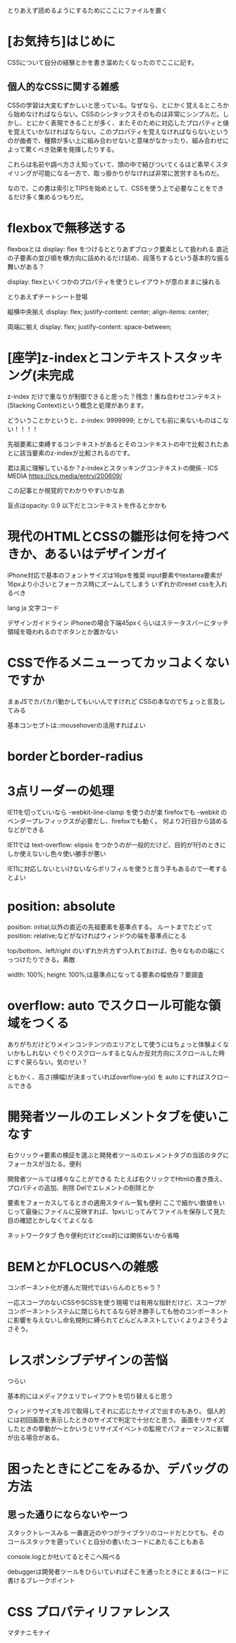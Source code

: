 とりあえず読めるようにするためにここにファイルを置く


# [お気持ち]はじめに
CSSについて自分の経験とかを書き溜めたくなったのでここに記す。

## 個人的なCSSに関する雑感
CSSの学習は大変むずかしいと思っている。なぜなら、とにかく覚えるところから始めなければならない。CSSのシンタックスそのものは非常にシンプルだ。しかし、とにかく表現できることが多く、またそのために対応したプロパティと値を覚えていかなければならない。このプロパティを覚えなければならないというのが曲者で、種類が多い上に組み合わせないと意味がなかったり、組み合わせによって驚くべき効果を発揮したりする。

これらは名前や調べ方さえ知っていて、頭の中で結びついてくるほど素早くスタイリングが可能になる一方で、取っ掛かりがなければ非常に苦労するものだ。

なので、この書は索引とTIPSを始めとして、CSSを使う上で必要なことをできるだけ多く集めるつもりだ。





# flexboxで無移送する

flexboxとは
display: flex をつけるととりあずブロック要素として扱われる
直近の子要素の並び順を横方向に詰めれるだけ詰め、段落ちするという基本的な振る舞いがある？

display: flexといくつかのプロパティを使うとレイアウトが意のままに操れる

とりあえずチートシート登場


縦横中央揃え
display: flex;
justify-content: center;
align-items: center;

両端に揃え
display: flex;
justify-content: space-between;



# [座学]z-indexとコンテキストスタッキング(未完成

z-index だけで重なりが制御できると思った？残念！重ね合わせコンテキスト(Stacking Context)という概念と処理があります。
　
 
 どういうことかというと、z-index: 9999999; とかしても前に来ないものはこない！！！！

先祖要素に束縛するコンテキストがあるとそのコンテキストの中で比較されたあとに該当要素のz-indexが比較されるのです。

君は真に理解しているか？z-indexとスタッキングコンテキストの関係 - ICS MEDIA
https://ics.media/entry/200609/

この記事とか視覚的でわかりやすいかなあ


盲点はopacity: 0.9 以下だとコンテキストを作るとかかも

# 現代のHTMLとCSSの雛形は何を持つべきか、あるいはデザインガイ
iPhone対応で基本のフォントサイズは16pxを推奨
input要素やtextarea要素が16pxより小さいとフォーカス時にズームしてしまう
いずれかのreset cssを入れるべき

lang ja
文字コード

デザインガイドライン
iPhoneの場合下端45pxくらいはステータスバーにタッチ領域を吸われるのでボタンとか置かない


# CSSで作るメニューってカッコよくないですか
まぁJSでカパカパ動かしてもいいんですけれど
CSSの本なのでちょっと言及してみる

基本コンセプトは::mousehoverの活用すればよい


# borderとborder-radius


# 3点リーダーの処理

IE11を切っていいなら -webkit-line-clamp を使うのが楽
firefoxでも -webkit のベンダープレフィックスが必要だし、firefoxでも動く。
何より2行目から詰めるなどができる

IE11では text-overflow: elipsis をつかうのが一般的だけど、目的が1行のときにしか使えないし色々使い勝手が悪い

IE11に対応しないといけないならポリフィルを使うと言う手もあるので一考するとよい


# position: absolute

position: initial;以外の直近の先祖要素を基準点する。
ルートまでたどってposition: relative;などがなければウィンドウの端を基準点にとる

top/bottom、left/right のいずれか片方ずつ入れておけば、色々なものの端にくっつけたりできる。素敵

width: 100%; height: 100%;は基準点になってる要素の幅依存？要調査


# overflow: auto でスクロール可能な領域をつくる
ありがちだけどりメインコンテンツのエリアとして使うにはちょっと体験よくないかもしれない
ぐりぐりスクロールするとなんか反対方向にスクロールした時にすぐ戻らない。気のせい？

ともかく、高さ(横幅)が決まっていればoverflow-y(x) を auto にすればスクロールできる


# 開発者ツールのエレメントタブを使いこなす

右クリック→要素の検証を選ぶと開発者ツールのエレメントタブの当該のタグにフォーカスが当たる。便利

開発者ツールでは様々なことができる
たとえば右クリックでHtmlの書き換え、プロパティの追加、削除
Delでエレメントの削除とか

要素をフォーカスしてるときの適用スタイル一覧も便利
ここで細かい数値をいじって最後にファイルに反映すれば、1pxいじってみてファイルを保存して見た目の確認とかしなくてよくなる

ネットワークタブ
色々便利だけどcss的には関係ないから省略

# BEMとかFLOCUSへの雑感
コンポーネント化が進んだ現代ではいらんのとちゃう？

一応スコープのないCSSやSCSSを使う現場では有用な指針だけど、スコープがコンポーネントシステムに閉じられてるなら好き勝手しても他のコンポーネントに影響を与えないし命名規則に縛られてどんどんネストしていくよりよさそうよさそう。


# レスポンシブデザインの苦悩

つらい

基本的にはメディアクエリでレイアウトを切り替えると思う

ウィンドウサイズをJSで取得してそれに応じたサイズで出すのもあり。
個人的には初回画面を表示したときのサイズで判定で十分だと思う。
画面をリサイズしたときの挙動が〜とかいうとリサイズイベントの監視でパフォーマンスに影響が出る場合がある。

# 困ったときにどこをみるか、デバッグの方法

## 思った通りにならないやーつ

スタックトレースみる
一番直近のやつがライブラリのコードだとひても、そのコールスタックを遡っていくと自分の書いたコードにあたることもある

console.logとか吐いてるとそこへ飛べる

debuggerは開発者ツールをひらいていればそこを通ったときにとまる(コードに書けるブレークポイント

# CSS プロパティリファレンス

マダナニモナイ

